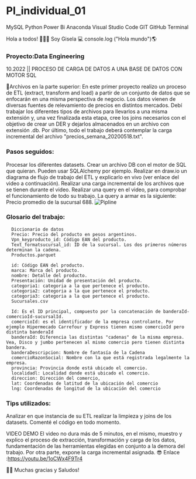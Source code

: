 # PI_individual_01
MySQL Python Power Bi Anaconda Visual Studio Code GIT GitHub Terminal

Hola a todos! 👋👩‍💻 Soy Gisela 
💻 console.log ("Hola mundo")🌎 

### Proyecto:Data Engineering
 10.2022 || PROCESO DE CARGA DE DATOS A UNA BASE DE DATOS CON MOTOR SQL
 
📌Archivos en la parte superior: 
En este primer proyecto realizo un proceso de ETL (extract, transform and load) a partir de un conjunto de datos que se enfocarán en una misma perspectiva de negocio. Los datos vienen de diversas fuentes de relevamiento de precios en distintos mercados. Debí trabajar los diferentes tipos de archivos para llevarlos a una misma extensión y, una vez finalizada esta etapa, cree los joins necesarios con el objetivo de crear un DER y dejarlos almacenados en un archivo con extensión .db. Por último, todo el trabajo deberá contemplar la carga incremental del archivo "precios_semana_20200518.txt".


### Pasos seguidos:
Procesar los diferentes datasets.
Crear un archivo DB con el motor de SQL que quieran. Pueden usar SQLAlchemy por ejemplo.
Realizar en draw.io un diagrama de flujo de trabajo del ETL y explicarlo en vivo (ver enlace del video a continuación).
Realizar una carga incremental de los archivos que se tienen durante el video.
Realizar una query en el video, para comprobar el funcionamiento de todo su trabajo. La query a armar es la siguiente: Precio promedio de la sucursal 688.
![Pipline](https://user-images.githubusercontent.com/104787036/198356565-ee2bf555-d960-470f-a9f7-4cd7bddd4a41.JPG)


### Glosario del trabajo:
      Diccionario de datos
      Precio: Precio del producto en pesos argentinos.
      Vpn_keyproducto_id: Código EAN del producto.
      Text_formatsucursal_id: ID de la sucursal. Los dos primeros números determinan la cadena.
      Productos.parquet  

      id: Código EAN del producto.
      marca: Marca del producto.
      nombre: Detalle del producto.
      Presentación: Unidad de presentación del producto.
      categoria1: categoria a la que pertenece el producto.
      categoria2: categoria a la que pertenece el producto.
      categoria3: categoria a la que pertenece el producto.
      Sucursales.csv  

      Id: Es el ID principal, compuesto por la concatenación de banderaId-comercioId-sucursalId.
      comercioId: es el identificador de la empresa controlante. Por ejemplo Hipermecado Carrefour y Express tienen mismo comercioId pero distinta banderaId
      banderaId: Diferencia las distintas "cadenas" de la misma empresa. Vea, Disco y jumbo pertenecen al mismo comercio pero tienen distinta bandera.
      banderaDescripcion: Nombre de fantasía de la Cadena
      comercioRazonSocial: Nombre con la que está registrada legalmente la empresa.
      provincia: Provincia donde está ubicado el comercio.
      localidadl: Localidad donde está ubicado el comercio.
      direccion: Dirección del comercio,
      lat: Coordenadas de latitud de la ubicación del comercio
      lng: Coordenadas de longitud de la ubicación del comercio

### Tips utilizados:
  Analizar en que instancia de su ETL realizar la limpieza y joins de los datasets.
  Comenté el código en todo momento.

VIDEO DEMO
El video no dura más de 5 minutos, en el mismo, muestro y explico el proceso de extracción, transformación y carga de los datos, fundamentación de las herramientas elegidas en conjunto a la demora del trabajo. Por otra parte, expone la carga incremental asignada.
	:sunglasses: Enlace :https://youtu.be/1oCWx4F9Tr4

 👩‍💻 Muchas gracias y Saludos!
